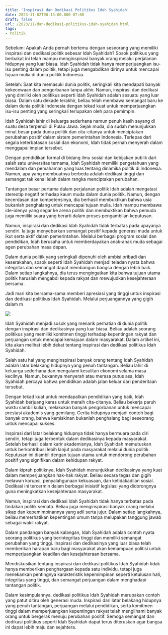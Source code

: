 ```yaml
---
title: 'Inspirasi dan Dedikasi Politikus Idah Syahidah'
date: 2023-11-02T00:13:00.000-07:00
draft: false
url: /2023/11/dan-dedikasi-politikus-idah-syahidah.html
tags: 
- Politik
---
```


  

Sebelum: Apakah Anda pernah bertemu dengan seseorang yang memiliki inspirasi dan dedikasi politik sebesar Idah Syahidah? Sosok politikus yang berbakat ini telah mampu menginspirasi banyak orang melalui perjalanan hidupnya yang luar biasa. Idah Syahidah tidak hanya memperjuangkan isu-isu penting dalam politik, tetapi juga mengabdikan dirinya untuk mencapai tujuan mulia di dunia politik Indonesia.

  

Setelah: Saat kita memasuki dunia politik, seringkali kita mendapati banyak kekecewaan dan pengorbanan tanpa akhir. Namun, inspirasi dan dedikasi yang dimiliki oleh politikus seperti Idah Syahidah adalah sesuatu yang luar biasa. Dalam satu dekade terakhir, beliau telah membawa semangat baru ke dalam dunia politik Indonesia dengan tekad kuat untuk memperjuangkan isu-isu penting yang seringkali terlupakan oleh para pemimpin.

  

Idah Syahidah lahir di keluarga sederhana namun penuh kasih sayang di suatu desa terpencil di Pulau Jawa. Sejak muda, dia sudah menunjukkan minat besar pada dunia politik dan cita-citanya untuk menciptakan perubahan positif dalam sistem pemerintahan Indonesia. Terlepas dari segala keterbatasan sosial dan ekonomi, Idah tidak pernah menyerah dalam menggapai impian tersebut.

  

Dengan pendidikan formal di bidang ilmu sosial dan kebijakan publik dari salah satu universitas ternama, Idah Syahidah memiliki pengetahuan yang mendalam dan pemahaman yang luas tentang dinamika politik di Indonesia. Namun, apa yang membuatnya berbeda adalah dedikasi tinggi dan semangat tak kenal lelah dalam rangka menciptakan perubahan.

  

Tantangan besar pertama dalam perjalanan politik Idah adalah mengatasi stereotip negatif terhadap kaum muda dalam dunia politik. Namun, dengan kecerdasan dan kompetensinya, dia berhasil membuktikan bahwa usia bukanlah penghalang untuk mencapai tujuan mulia. Idah mampu membawa ide-idenya yang segar ke arena politik dan membuktikan bahwa pemuda juga memiliki suara yang berarti dalam proses pengambilan keputusan.

  

Namun, inspirasi dan dedikasi Idah Syahidah tidak terbatas pada upayanya sendiri. Ia juga menyebarkan semangat positif kepada generasi muda untuk ikut serta aktif dalam pemerintahan. Melalui berbagai program sosial dan pendidikan, Idah berusaha untuk memberdayakan anak-anak muda sebagai agen perubahan masa depan.

  

Dalam dunia politik yang seringkali dipenuhi oleh ambisi pribadi dan keserakahan, sosok seperti Idah Syahidah menjadi teladan nyata bahwa integritas dan semangat dapat membangun bangsa dengan lebih baik. Dalam setiap langkahnya, dia terus mengingatkan kita bahwa tujuan utama politik haruslah mengabdi kepada rakyat dan mewujudkan kesejahteraan bersama.

  

Jadi mari kita bersama-sama memberi apresiasi yang tinggi untuk inspirasi dan dedikasi politikus Idah Syahidah. Melalui perjuangannya yang gigih dalam m

  

![](https://cdn2.tstatic.net/tribunnewswiki/foto/bank/images/Idah-Syahidah-Rusli-Habibie-1.jpg)

  

Idah Syahidah menjadi sosok yang menarik perhatian di dunia politik dengan inspirasi dan dedikasinya yang luar biasa. Beliau adalah seorang politikus yang memiliki komitmen tinggi terhadap kepentingan rakyat dan perjuangan untuk mencapai kemajuan dalam masyarakat. Dalam artikel ini, kita akan melihat lebih dekat tentang inspirasi dan dedikasi politikus Idah Syahidah.

  

Salah satu hal yang menginspirasi banyak orang tentang Idah Syahidah adalah latar belakang hidupnya yang penuh tantangan. Beliau lahir di keluarga sederhana dan mengalami kesulitan ekonomi selama masa kecilnya. Namun, bukannya menyerah atau merasa putus asa, Idah Syahidah percaya bahwa pendidikan adalah jalan keluar dari penderitaan tersebut.

  

Dengan tekad kuat untuk mendapatkan pendidikan yang baik, Idah Syahidah berjuang keras untuk meraih cita-citanya. Beliau bekerja paruh waktu sambil kuliah, melakukan banyak pengorbanan untuk mencapai prestasi akademis yang gemilang. Cerita hidupnya menjadi contoh bagi banyak orang, bahwa kemiskinan bukanlah penghalang bagi seseorang untuk mencapai sukses.

  

Inspirasi dari latar belakang hidupnya tidak hanya bermuara pada diri sendiri, tetapi juga terbentuk dalam dedikasinya kepada masyarakat. Setelah berhasil dalam karir akademisnya, Idah Syahidah memutuskan untuk berkontribusi lebih lanjut pada masyarakat melalui dunia politik. Keputusan ini diambil dengan tujuan utama untuk mendorong perubahan positif yang signifikan dalam kehidupan rakyat.

  

Dalam kiprah politiknya, Idah Syahidah menunjukkan dedikasinya yang kuat dalam memperjuangkan hak-hak rakyat. Beliau secara tegas dan gigih melawan korupsi, penyalahgunaan kekuasaan, dan ketidakadilan sosial. Dedikasi ini tercermin dalam berbagai inisiatif legislasi yang didorongnya guna meningkatkan kesejahteraan masyarakat.

  

Namun, inspirasi dan dedikasi Idah Syahidah tidak hanya terbatas pada tindakan politik semata. Beliau juga menginspirasi banyak orang melalui sikap dan kepemimpinannya yang adil serta jujur. Dalam setiap langkahnya, beliau memerhatikan kepentingan umum tanpa melupakan tanggung jawab sebagai wakil rakyat.

  

Dalam pandangan banyak kalangan, Idah Syahidah adalah contoh nyata seorang politikus yang berintegritas tinggi dan memiliki semangat perubahan yang tinggi. Inspirasi dan dedikasinya yang luar biasa telah memberikan harapan baru bagi masyarakat akan kemampuan politisi untuk memperjuangkan keadilan dan kesejahteraan bersama.

  

Mendiskusikan tentang inspirasi dan dedikasi politikus Idah Syahidah tidak hanya memberikan penghargaan kepada satu individu, tetapi juga menekankan pentingnya karakteristik kepemimpinan seperti ketulusan hati, integritas yang tinggi, dan semangat perjuangan dalam menghadapi tantangan politik.

  

Dalam kesimpulannya, dedikasi politikus Idah Syahidah merupakan contoh yang patut ditiru oleh generasi muda. Inspirasi dari latar belakang hidupnya yang penuh tantangan, perjuangan melalui pendidikan, serta komitmen tinggi dalam memperjuangkan kepentingan rakyat telah mengilhami banyak orang untuk bergerak menuju perubahan positif. Semoga semangat dan dedikasi politikus seperti Idah Syahidah dapat terus diteruskan agar bangsa ini dapat lebih maju dan sejahtera.